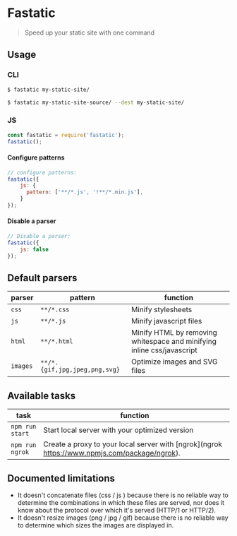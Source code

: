 # Fastatic
> Speed up your static site with one command

## Usage

### CLI

```bash
$ fastatic my-static-site/
```

```bash
$ fastatic my-static-site-source/ --dest my-static-site/
```

### JS

```javascript
const fastatic = require('fastatic');
fastatic();
```

#### Configure patterns

```javascript
// configure patterns:
fastatic({
    js: {
      pattern: ['**/*.js', '!**/*.min.js'],
    }
});
```

#### Disable a parser

```javascript
// Disable a parser:
fastatic({
    js: false
});
```

## Default parsers

parser | pattern | function
--- | --- | ---
`css` | `**/*.css` | Minify stylesheets
`js` | `**/*.js` | Minify javascript files
`html` | `**/*.html` | Minify HTML by removing whitespace and minifying inline css/javascript
`images` | `**/*.{gif,jpg,jpeg,png,svg}` | Optimize images and SVG files


## Available tasks

task | function
--- | ---
`npm run start` | Start local server with your optimized version
`npm run ngrok` | Create a proxy to your local server with [ngrok](ngrok https://www.npmjs.com/package/ngrok).


## Documented limitations

* It doesn't concatenate files (css / js ) because there is no reliable way to determine the combinations in which these files are served, nor does it know about the protocol over which it's served (HTTP/1 or HTTP/2).
* It doesn't resize images (png / jpg / gif) because there is no reliable way to determine which sizes the images are displayed in.
